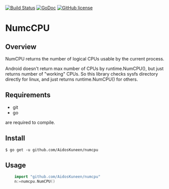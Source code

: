 [![Build Status](https://travis-ci.org/AidosKuneen/numcpu.svg?branch=master)](https://travis-ci.org/AidosKuneen/numcpu)
[![GoDoc](https://godoc.org/github.com/AidosKuneen/numcpu?status.svg)](https://godoc.org/github.com/AidosKuneen/numcpu)
[![GitHub license](https://img.shields.io/badge/license-MIT-blue.svg)](https://raw.githubusercontent.com/AidosKuneen/numcpu/master/LICENSE)


NumcCPU
=====

## Overview

NumCPU returns the number of logical CPUs usable by the current process.

Android doesn't return max number of CPUs by runtime.NumCPU(),
but just returns number of "working" CPUs.
So this library checks sysfs directory directly for linux, and just returns runtime.NumCPU() for others.

## Requirements

* git
* go

are required to compile.


## Install
    $ go get -u github.com/AidosKuneen/numcpu


## Usage

```go
	import "github.com/AidosKuneen/numcpu"
	n:=numcpu.NumCPU()
```

